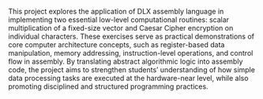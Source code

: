 This project explores the application of DLX assembly language in implementing two essential low-level computational routines: 
scalar multiplication of a fixed-size vector and Caesar Cipher encryption 
on individual characters. These exercises serve as practical demonstrations of core computer architecture concepts, 
such as register-based data manipulation, memory addressing, instruction-level operations, and control flow in assembly. 
By translating abstract algorithmic logic into assembly code, the project aims to strengthen students’ understanding 
of how simple data processing tasks are executed at the hardware-near level,
while also promoting disciplined and structured programming practices.
